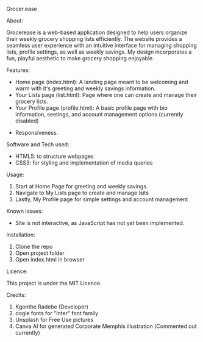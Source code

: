 Grocer.ease

About:

Grocerease is a web-based application designed to help users organize their weekly grocery shopping lists efficiently. 
The website provides a seamless user experience with an intuitive interface for managing shopping lists, profile settings, as well as weekly savings. 
My design incorporates a fun, playful aesthetic to make grocery shopping enjoyable.

Features:

- Home page (index.html): A landing page meant to be welcoming and warm with it's greeting and weekly savings information.
- Your Lists page (list.html): Page where one can create and manage their grocery lists.
- Your Profile page (profile.html): A basic profile page with bio information, seetings, and account management options (currently disabled)
+ Responsiveness.

Software and Tech used:

- HTML5: to structure webpages
- CSS3: for styling and implementation of media queries

Usage:

1. Start at Home Page for greeting and weekly savings.
2. Navigate to My Lists page to create and manage lsits
3. Lastly, My Profile page for simple settings and account management

Known issues:

- Site is not interactive, as JavaScript has not yet been implemented.

Installation:

1. Clone the repo
2. Open project folder
3. Open index.html in browser

Licence:

This project is under the MIT Licence.

Credits:

1. Kgonthe Radebe (Developer)
2. oogle fonts for "Inter" font family
3. Unsplash for Free Use pictures
4. Canva AI for generated Corporate Memphis illustration (Commented out currently)